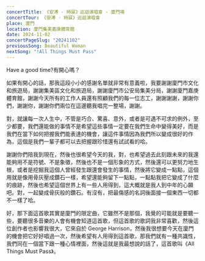 ```yaml
---
concertTitle: 《安溥 · 時寐》巡迴演唱會 - 廈門場
concertTour: 《安溥 · 時寐》巡迴演唱會
place: 廈門
location: 廈門集美嘉庚體育館
date: 2024-11-02
concertPageSlug: "20241102"
previousSong: Beautiful Woman
nextSong: "!All Things Must Pass"
---
```

Have a good time?有開心嗎？

如果有開心的話，那我這段小小的感謝名單就非常有意義啦，我要謝謝廈門市文化和旅遊局，謝謝集美區文化和旅遊局，謝謝廈門市公安局集美分局，謝謝廈門嘉庚體育館，謝謝今天所有的工作人員還有照顧我們的每一位志工，謝謝謝謝，謝謝你們，謝謝你，謝謝你們兩位在這邊聽我唱完一整場，謝謝。

對，就讓每一次人生中，不管是巧合、驚喜、意外，或者是可遇不可求的例外，至少都要，我們還能做的事情不是希望這些事情一定要在我們生命中變得美好，而是我們在當下如何把握我們能表達的機會，讓這件事情因為我們所以變成很好的作為，這個是我們一輩子都可以去把握跟珍惜還有試試看的哈。

謝謝你們陪我到現在，然後也很希望今天的我，對，也希望過去此刻跟未來的我還能夠用不是符號、不是象徵，然後也不是一個形象的方式，然後還可以更努力地生根，或者是挖掘我這個人曾經發生跟還會發生的事情，然後將它變成一點點，這個用就是像用骨灰壓成鑽石一樣，希望還能夠留下一點點，一點點我把它變成了什麼的痕跡，然後也希望這個世界上有一些人用得到，這大概就是我人到中年的心願吧。對，一起變成骨灰般的鑽石。有沒有，把最傷感的名詞後面接一個東西一切都不一樣了哈。

好，那下面這首歌其實是廈門的限定曲，它雖然不是那個，我覺的可能就是要聽一些，要聽很多音樂的人會有機會知道這首歌，但這首歌的歌詞我非常喜歡，然後這位創作者也影響我很大，它來自於 George Harrison，然後我很想要今天在廈門的機會把它好好唱過一次，然後希望有人用得到這首歌，那我們就有一種共識性，我們同在一個當下跟一種心情裡面，然後這就是我最想說的話了，這首歌叫《All Things Must Pass》。
